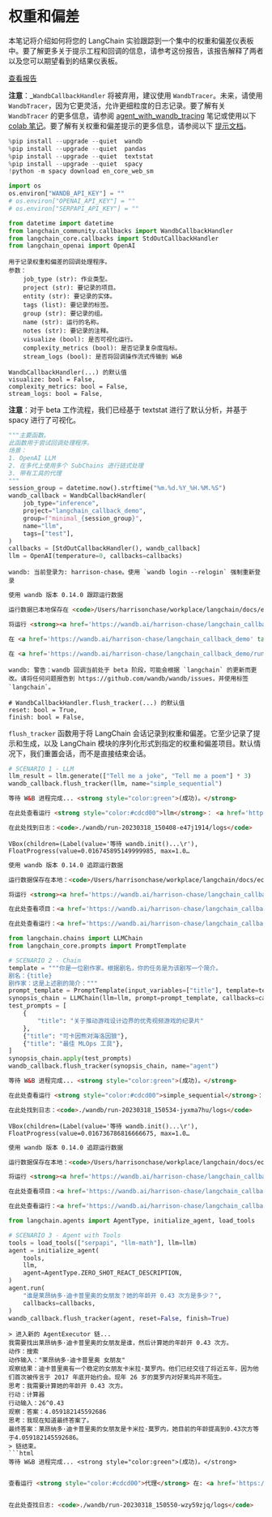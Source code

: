 # 权重和偏差

本笔记将介绍如何将您的 LangChain 实验跟踪到一个集中的权重和偏差仪表板中。要了解更多关于提示工程和回调的信息，请参考这份报告，该报告解释了两者以及您可以期望看到的结果仪表板。

[查看报告](https://wandb.ai/a-sh0ts/langchain_callback_demo/reports/Prompt-Engineering-LLMs-with-LangChain-and-W-B--VmlldzozNjk1NTUw#👋-how-to-build-a-callback-in-langchain-for-better-prompt-engineering)

**注意**：_`WandbCallbackHandler` 将被弃用，建议使用 `WandbTracer`。未来，请使用 `WandbTracer`，因为它更灵活，允许更细粒度的日志记录。要了解有关 `WandbTracer` 的更多信息，请参阅 [agent_with_wandb_tracing](http://wandb.me/prompts-quickstart) 笔记或使用以下 [colab 笔记](http://wandb.me/prompts-quickstart)。要了解有关权重和偏差提示的更多信息，请参阅以下 [提示文档](https://docs.wandb.ai/guides/prompts)。

```python
%pip install --upgrade --quiet  wandb
%pip install --upgrade --quiet  pandas
%pip install --upgrade --quiet  textstat
%pip install --upgrade --quiet  spacy
!python -m spacy download en_core_web_sm
```
```python
import os
os.environ["WANDB_API_KEY"] = ""
# os.environ["OPENAI_API_KEY"] = ""
# os.environ["SERPAPI_API_KEY"] = ""
```
```python
from datetime import datetime
from langchain_community.callbacks import WandbCallbackHandler
from langchain_core.callbacks import StdOutCallbackHandler
from langchain_openai import OpenAI
```
```
用于记录权重和偏差的回调处理程序。
参数：
    job_type (str): 作业类型。
    project (str): 要记录的项目。
    entity (str): 要记录的实体。
    tags (list): 要记录的标签。
    group (str): 要记录的组。
    name (str): 运行的名称。
    notes (str): 要记录的注释。
    visualize (bool): 是否可视化运行。
    complexity_metrics (bool): 是否记录复杂度指标。
    stream_logs (bool): 是否将回调操作流式传输到 W&B
```
```
WandbCallbackHandler(...) 的默认值
visualize: bool = False,
complexity_metrics: bool = False,
stream_logs: bool = False,
```

**注意**：对于 beta 工作流程，我们已经基于 textstat 进行了默认分析，并基于 spacy 进行了可视化。

```python
"""主要函数。
此函数用于尝试回调处理程序。
场景：
1. OpenAI LLM
2. 在多代上使用多个 SubChains 进行链式处理
3. 带有工具的代理
"""
session_group = datetime.now().strftime("%m.%d.%Y_%H.%M.%S")
wandb_callback = WandbCallbackHandler(
    job_type="inference",
    project="langchain_callback_demo",
    group=f"minimal_{session_group}",
    name="llm",
    tags=["test"],
)
callbacks = [StdOutCallbackHandler(), wandb_callback]
llm = OpenAI(temperature=0, callbacks=callbacks)
```
```output
wandb: 当前登录为: harrison-chase。使用 `wandb login --relogin` 强制重新登录
```
```html
使用 wandb 版本 0.14.0 跟踪运行数据
```
```html
运行数据已本地保存在 <code>/Users/harrisonchase/workplace/langchain/docs/ecosystem/wandb/run-20230318_150408-e47j1914</code>
```
```html
将运行 <strong><a href='https://wandb.ai/harrison-chase/langchain_callback_demo/runs/e47j1914' target="_blank">llm</a></strong> 同步到 <a href='https://wandb.ai/harrison-chase/langchain_callback_demo' target="_blank">权重和偏差</a> (<a href='https://wandb.me/run' target="_blank">文档</a>)<br/>
```
```html
在 <a href='https://wandb.ai/harrison-chase/langchain_callback_demo' target="_blank">https://wandb.ai/harrison-chase/langchain_callback_demo</a> 查看项目
```
```html
在 <a href='https://wandb.ai/harrison-chase/langchain_callback_demo/runs/e47j1914' target="_blank">https://wandb.ai/harrison-chase/langchain_callback_demo/runs/e47j1914</a> 查看运行
```
```output
wandb: 警告：wandb 回调当前处于 beta 阶段，可能会根据 `langchain` 的更新而更改。请将任何问题报告到 https://github.com/wandb/wandb/issues，并使用标签 `langchain`。
```
```
# WandbCallbackHandler.flush_tracker(...) 的默认值
reset: bool = True,
finish: bool = False,
```

`flush_tracker` 函数用于将 LangChain 会话记录到权重和偏差。它至少记录了提示和生成，以及 LangChain 模块的序列化形式到指定的权重和偏差项目。默认情况下，我们重置会话，而不是直接结束会话。

```python
# SCENARIO 1 - LLM
llm_result = llm.generate(["Tell me a joke", "Tell me a poem"] * 3)
wandb_callback.flush_tracker(llm, name="simple_sequential")
```
```html
等待 W&B 进程完成... <strong style="color:green">(成功)。</strong> 
```
```html
在此处查看运行 <strong style="color:#cdcd00">llm</strong>： <a href='https://wandb.ai/harrison-chase/langchain_callback_demo/runs/e47j1914' target="_blank">https://wandb.ai/harrison-chase/langchain_callback_demo/runs/e47j1914</a><br/>同步了 5 个 W&B 文件，2 个媒体文件，5 个 artifact 文件和 0 个其他文件 
```
```html
在此处找到日志：<code>./wandb/run-20230318_150408-e47j1914/logs</code> 
```
```output
VBox(children=(Label(value='等待 wandb.init()...\r'), FloatProgress(value=0.016745895149999985, max=1.0…
```
```html
使用 wandb 版本 0.14.0 追踪运行数据 
```
```html
运行数据保存在本地：<code>/Users/harrisonchase/workplace/langchain/docs/ecosystem/wandb/run-20230318_150534-jyxma7hu</code> 
```
```html
将运行 <strong><a href='https://wandb.ai/harrison-chase/langchain_callback_demo/runs/jyxma7hu' target="_blank">simple_sequential</a></strong> 同步到 <a href='https://wandb.ai/harrison-chase/langchain_callback_demo' target="_blank">Weights & Biases</a> (<a href='https://wandb.me/run' target="_blank">文档</a>)<br/> 
```
```html
在此处查看项目：<a href='https://wandb.ai/harrison-chase/langchain_callback_demo' target="_blank">https://wandb.ai/harrison-chase/langchain_callback_demo</a> 
```
```html
在此处查看运行：<a href='https://wandb.ai/harrison-chase/langchain_callback_demo/runs/jyxma7hu' target="_blank">https://wandb.ai/harrison-chase/langchain_callback_demo/runs/jyxma7hu</a> 
```
```python
from langchain.chains import LLMChain
from langchain_core.prompts import PromptTemplate
```
```python
# SCENARIO 2 - Chain
template = """你是一位剧作家。根据剧名，你的任务是为该剧写一个简介。
剧名：{title}
剧作家：这是上述剧的简介："""
prompt_template = PromptTemplate(input_variables=["title"], template=template)
synopsis_chain = LLMChain(llm=llm, prompt=prompt_template, callbacks=callbacks)
test_prompts = [
    {
        "title": "关于推动游戏设计边界的优秀视频游戏的纪录片"
    },
    {"title": "可卡因熊对海洛因狼"},
    {"title": "最佳 MLOps 工具"},
]
synopsis_chain.apply(test_prompts)
wandb_callback.flush_tracker(synopsis_chain, name="agent")
```
```html
等待 W&B 进程完成... <strong style="color:green">(成功)。</strong> 
```
```html
在此处查看运行 <strong style="color:#cdcd00">simple_sequential</strong>： <a href='https://wandb.ai/harrison-chase/langchain_callback_demo/runs/jyxma7hu' target="_blank">https://wandb.ai/harrison-chase/langchain_callback_demo/runs/jyxma7hu</a><br/>同步了 4 个 W&B 文件，2 个媒体文件，6 个 artifact 文件和 0 个其他文件 
```
```html
在此处找到日志：<code>./wandb/run-20230318_150534-jyxma7hu/logs</code> 
```
```output
VBox(children=(Label(value='等待 wandb.init()...\r'), FloatProgress(value=0.016736786816666675, max=1.0…
```
```html
使用 wandb 版本 0.14.0 追踪运行数据 
```
```html
运行数据保存在本地：<code>/Users/harrisonchase/workplace/langchain/docs/ecosystem/wandb/run-20230318_150550-wzy59zjq</code> 
```
```html
将运行 <strong><a href='https://wandb.ai/harrison-chase/langchain_callback_demo/runs/wzy59zjq' target="_blank">agent</a></strong> 同步到 <a href='https://wandb.ai/harrison-chase/langchain_callback_demo' target="_blank">Weights & Biases</a> (<a href='https://wandb.me/run' target="_blank">文档</a>)<br/> 
```
```html
在此处查看项目：<a href='https://wandb.ai/harrison-chase/langchain_callback_demo' target="_blank">https://wandb.ai/harrison-chase/langchain_callback_demo</a> 
```
```html
在此处查看运行：<a href='https://wandb.ai/harrison-chase/langchain_callback_demo/runs/wzy59zjq' target="_blank">https://wandb.ai/harrison-chase/langchain_callback_demo/runs/wzy59zjq</a> 
```
```python
from langchain.agents import AgentType, initialize_agent, load_tools
```
```python
# SCENARIO 3 - Agent with Tools
tools = load_tools(["serpapi", "llm-math"], llm=llm)
agent = initialize_agent(
    tools,
    llm,
    agent=AgentType.ZERO_SHOT_REACT_DESCRIPTION,
)
agent.run(
    "谁是莱昂纳多·迪卡普里奥的女朋友？她的年龄开 0.43 次方是多少？",
    callbacks=callbacks,
)
wandb_callback.flush_tracker(agent, reset=False, finish=True)
```
```output
> 进入新的 AgentExecutor 链...
我需要找出莱昂纳多·迪卡普里奥的女朋友是谁，然后计算她的年龄开 0.43 次方。
动作：搜索
动作输入："莱昂纳多·迪卡普里奥 女朋友"
观察结果：迪卡普里奥有一个稳定的女朋友卡米拉·莫罗内。他们已经交往了将近五年，因为他们首次被传言于 2017 年底开始约会。现年 26 岁的莫罗内对好莱坞并不陌生。
思考：我需要计算她的年龄开 0.43 次方。
行动：计算器
行动输入：26^0.43
观察：答案：4.059182145592686
思考：我现在知道最终答案了。
最终答案：莱昂纳多·迪卡普里奥的女朋友是卡米拉·莫罗内，她目前的年龄提高到0.43次方等于4.059182145592686。
> 链结束。
```html
等待 W&B 进程完成... <strong style="color:green">(成功)。</strong> 
```
```html

查看运行 <strong style="color:#cdcd00">代理</strong> 在: <a href='https://wandb.ai/harrison-chase/langchain_callback_demo/runs/wzy59zjq' target="_blank">https://wandb.ai/harrison-chase/langchain_callback_demo/runs/wzy59zjq</a><br/>已同步 5 个 W&B 文件，2 个媒体文件，7 个工件文件和 0 个其他文件 

```
```html

在此处查找日志: <code>./wandb/run-20230318_150550-wzy59zjq/logs</code> 

```